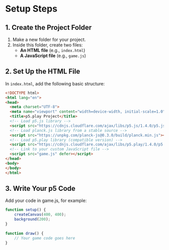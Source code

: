 <!-- the readme is written in markdown -->
# Setup Steps

## 1. Create the Project Folder

1. Make a new folder for your project.
2. Inside this folder, create two files:
   - **An HTML file** (e.g., `index.html`)
   - **A JavaScript file** (e.g., `game.js`)

## 2. Set Up the HTML File

In `index.html`, add the following basic structure:

```html
<!DOCTYPE html>
<html lang="en">
<head>
  <meta charset="UTF-8">
  <meta name="viewport" content="width=device-width, initial-scale=1.0">
  <title>p5.play Project</title>
  <!-- Load p5.js library -->
  <script src="https://cdnjs.cloudflare.com/ajax/libs/p5.js/1.4.0/p5.js"></script>
  <!-- Load planck.js library from a stable source -->
  <script src="https://unpkg.com/planck-js@0.3.0/build/planck.min.js"></script>
  <!-- Load p5.play library (compatible version) -->
  <script src="https://cdnjs.cloudflare.com/ajax/libs/p5.play/1.4.0/p5.play.min.js"></script>
  <!-- Link to your custom JavaScript file -->
  <script src="game.js" defer></script>
</head>
<body>
</body>
</html>
```

## 3. Write Your p5 Code

Add your code in game.js, for example:

```js
function setup() {
    createCanvas(400, 400);
    background(200);
}
  
function draw() {
    // Your game code goes here
}
```
